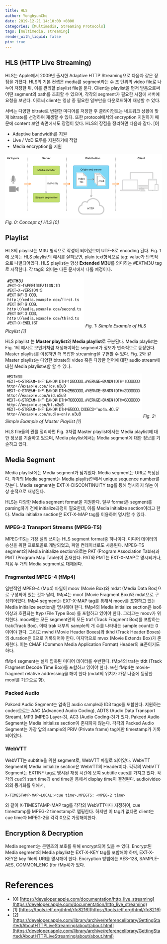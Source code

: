 ```yaml
---
title: HLS
author: YonghyunCho
date: 2019-12-21 14:10:00 +0800
categories: [Multimedia, Streaming Protocols]
tags: [multimedia, streaming]
render_with_liquid: false
pin: true
---
```


## HLS (HTTP Live Streaming)

HLS는 Apple에서 2009년 출시한 Adaptive HTTP Streaming으로 다음과 같은 장점을 가졌다. HLS의 기본 컨셉은 media를 segment라는 수 초 단위의 video file로 나누어 저장한 뒤, 이를 관리할 playlist file을 둔다. Client는 playlist을 먼저 받음으로써 어떤 segment의 path를 조회할 수 있으며, 각각의 segment가 필요한 시점에 서버에 요청을 보낸다. 이로써 client는 영상 중 필요한 일부만을 다운로드하여 재생할 수 있다.

서버는 다양한 bitrate로 변환한 미디어를 저장한 후 클라이언트는 네트워크 상황에 맞게 bitrate를 선정하여 재생할 수 있다. 또한 protocol에서의 encryption 지원하기 때문에 content 보안 측면에서도 장점이 있다. HLS의 장점을 정리하면 다음과 같다. [0]

- Adaptive bandwidth를 지원
- Live / VoD 모두를 지원하기에 적합
- Media encryption을 지원

![Concept of HLS](/assets/img/post/multimedia_protocol/hls/hls-concept.png)
_Fig. 0: Concept of HLS [0]_

## Playlist

HLS의 playlist는 M3U 형식으로 작성이 되어있으며 UTF-8로 encoding 된다. Fig. 1에 보이는 HLS playlist의 예시를 살펴보면, plain text형식으로 tag: value가 반복적으로 나열되어있다. HLS playlist는 항상 **Extended M3U**를 의미하는 #EXTM3U tag로 시작한다. 각 tag의 의미는 다른 문서에서 다룰 예정이다. 

![Simple Example of HLS Playlist](/assets/img/post/multimedia_protocol/hls/hls-playlist-example.png)
_Fig. 1: Simple Example of HLS Playlist [1]_

HLS playlist 는 **Master playlist**와 **Media playlist**로 구분된다. Media playlist는 Fig. 1의 예시로 보인거처럼 재생해야하는 segment가 정보가 연속적으로 등장한다. Master playlist를 이용하면 더 복잡한 streaming을 구현할 수 있다. Fig. 2와 같 Master playlist는 다양한 bitrate의 video 혹은 다양한 언어에 대한 audio stream에 대한 Media playlist포함 할 수 있다.

![Simple Example of Master Playlist](/assets/img/post/multimedia_protocol/hls/master-playlist-example.png)
_Fig. 2: Simple Example of Master Playlist [1]_

HLS file들의 관를 정리하면 Fig. 3처럼 Master playlist에서는 Media playlist에 대한 정보를 기술하고 있으며, Media playlist에서는 Media segment에 대한 정보를 기술하고 있다.

## Media Segment

Media playlist에는 Media segment가 담겨있다.  Media segment는 URI로 특정된다. 각각의 Media segment는 Media playlist안에서 unique sequence number를 갖는다. Media segment는 EXT-X-DISCONTINUITY tag를 통해 명시하지 않는 이상 순적으로 재생된다.

HLS는 다양한 Media segment format을 지원한다.  일부 format은 segment를 parsing하기 전에 initialize과정이 필요한데, 이를 Media initialize section이라고 한다. Media initialize section은 EXT-X-MAP tag를 이용하여 명시할 수 있다.

### MPEG-2 Transport Streams (MPEG-TS)

MPEG-TS는 가장 널리 쓰이는 HLS segment format중 하나이다. 미디어 데이터의 송신을 위한 프로토콜로 개발되었고, 파일 컨테이너로도 사용된다. MPEG-TS segment의 Media initialize section으로는 PAT (Program Association Table)과 PMT (Program Map Table)이 존재한다. PAT와 PMT는 EXT-X-MAP로 명시되거나, 처음 두 개의 Media segment로 대체된다.

### Fragmented MPEG-4 (fMp4)

일반적인 MPEG-4 (Mp4) 파일이 moov (Movie Box)와 mdat (Media Data Box)으로 구성되어 있는 것과 달리, fMp4는 moof (Movie Fragment Box)와 mdat으로 구성되어있다. fMp4 segment는 EXT-X-MAP tag를 통해서 moov를 포함하고 있는 Media initialize section을 명시해야 한다. fMp4의 Media initialize section은 iso6 이상과 호환되는 ftyp (File Type Box) 를 포함하고 있어야 한다. 그리고는 moov가 위치한다. moov에는 모든 segment안의 모든 traf (Track Fragment Box)를  포함하는 trak(Track Box). 이때 trak 내부의 sample의 개 수를 나타내는 sample count는 0이어야 한다. 그리고 mvhd (Movie Header Boxes)와 tkhd (Track Header Boxes)의 duration은 0으로 기록되어야 한다. 마지막으로 mvex (Movie Extends Box)가 존재한다. 이는 CMAF (Common Media Application Format) Header의 표준이기도 하다. 

fMp4 segment는 실제 압축된 미디어 데이터를 수반한다. fMp4의 traf는 tfdt (Track Fragment Decode Time Box)를 포함하고 있어야 한다.  또한 fMp4는 movie-fragment relative addressing을 해야 한다 (mdat의 위치가 가장 나중에 등장한 moof를 기준으로 함).

### Packed Audio
Pakced Audio Segment는 압축된 audio sample과 ID3 tags를 포함한다. 지원하는 codec으로는 AAC (Advanced Audio Coding), ADTS (Audio Data Transport Stream), MP3 (MPEG Layer-3), AC3 (Audio Coding-3)가 있다. Pakced Audio Segment는 Media initialize section이 존재하지 않는다. 각각의 Packed Audio Segment는 가장 앞의 sample의 PRIV (Private frame) tag에만 timestamp가 기록되어있다.

### WebVTT
WebVTT는 subtitle을 위한 segment로, WebVTT 파일로 되어있다. WebVTT Segment의 Media initialize section은 WebVTT의 Header이다. 각각의 WebVTT Segment는 EXTINF tag로 명시된 재생 시간에 보여 subtitle cues를 가지고 있다. 각각의 cue의 start time과 end time을 통해서 display time이 결정된다.  audio/video와의 동기화를 위해서,

```
X-TIMESTAMP-MAP=LOCAL:<cue time>,MPEGTS: <MPEG-2 time>
```

와 같이  X-TIMESTAMP-MAP tag를 각각의 WebVTT마다 지정하여, cue timestamp를 MPEG-2 timestamp로 맵핑한다. 하지만 이 tag가 없다면 client는 cue time과 MPEG-2을 각각 0으로 가정해야한다.

## Encryption & Decryption

Media segment는 콘텐츠의 보호를 위해 encrypt되어 있을 수 있다. Encrypt된 Media segment의 Media playlist는 EXT-X-KEY tag를 포함해야 하며, EXT-X-KEY은 key file의 URI를 명시해야 한다.  Encryption 방법에는 AES-128, SAMPLE-AES, COMMON_ENC (for fMp4)가 있다. 

# References

- [0] [https://developer.apple.com/documentation/http_live_streaming](https://developer.apple.com/documentation/http_live_streaming)
- [1] [https://tools.ietf.org/html/rfc8216](https://tools.ietf.org/html/rfc8216)
- [2] [https://developer.apple.com/library/archive/referencelibrary/GettingStarted/AboutHTTPLiveStreaming/about/about.html](https://developer.apple.com/library/archive/referencelibrary/GettingStarted/AboutHTTPLiveStreaming/about/about.html)